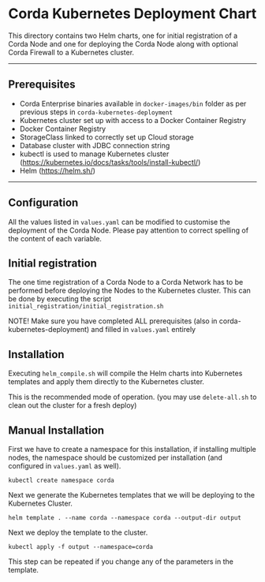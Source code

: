 # Corda Kubernetes Deployment Chart

This directory contains two Helm charts, one for initial registration of a Corda Node and one for deploying the Corda Node along with optional Corda Firewall to a Kubernetes cluster.

---

## Prerequisites

- Corda Enterprise binaries available in ``docker-images/bin`` folder as per previous steps in ``corda-kubernetes-deployment``
- Kubernetes cluster set up with access to a Docker Container Registry
- Docker Container Registry
- StorageClass linked to correctly set up Cloud storage
- Database cluster with JDBC connection string
- kubectl is used to manage Kubernetes cluster (https://kubernetes.io/docs/tasks/tools/install-kubectl/)
- Helm (https://helm.sh/)

---

## Configuration

All the values listed in `values.yaml` can be modified to customise the deployment of the Corda Node.
Please pay attention to correct spelling of the content of each variable.

## Initial registration

The one time registration of a Corda Node to a Corda Network has to be performed before deploying the Nodes to the Kubernetes cluster. 
This can be done by executing the script ``initial_registration/initial_registration.sh`` 

NOTE! Make sure you have completed ALL prerequisites (also in corda-kubernetes-deployment) and filled in ``values.yaml`` entirely

## Installation

Executing ``helm_compile.sh`` will compile the Helm charts into Kubernetes templates and apply them directly to the Kubernetes cluster.

This is the recommended mode of operation. (you may use ``delete-all.sh`` to clean out the cluster for a fresh deploy)

## Manual Installation

First we have to create a namespace for this installation, if installing multiple nodes, the namespace should be customized per installation (and configured in ``values.yaml`` as well).

    kubectl create namespace corda

Next we generate the Kubernetes templates that we will be deploying to the Kubernetes Cluster.

    helm template . --name corda --namespace corda --output-dir output

Next we deploy the template to the cluster.

    kubectl apply -f output --namespace=corda

This step can be repeated if you change any of the parameters in the template.
